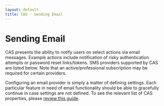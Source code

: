 ```yaml
---
layout: default
title: CAS - Sending Email
---
```


# Sending Email

CAS presents the ability to notify users on select actions via email messages. Example actions include notification of risky authentication attempts or password reset links/tokens. SMS providers supported by CAS are listed below. Note that an active/professional subscription may be required for certain providers.

Configuring an email provider is simply a matter of defining settings. Each particular feature in need of email functionality should be able to gracefully continue in case settings are not defined. 
To see the relevant list of CAS properties, please [review this guide](Configuration-Properties.html#email-submissions).

